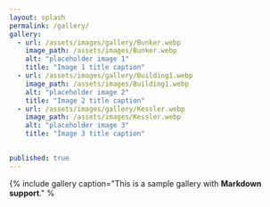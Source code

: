 ```yaml
---
layout: splash
permalink: /gallery/
gallery:
  - url: /assets/images/gallery/Bunker.webp
    image_path: /assets/images/Bunker.webp
    alt: "placeholder image 1"
    title: "Image 1 title caption"
  - url: /assets/images/gallery/Building1.webp
    image_path: /assets/images/Building1.webp
    alt: "placeholder image 2"
    title: "Image 2 title caption"
  - url: /assets/images/gallery/Kessler.webp
    image_path: /assets/images/Kessler.webp
    alt: "placeholder image 3"
    title: "Image 3 title caption"
  

published: true
---
```


{% include gallery caption="This is a sample gallery with **Markdown support**." %
